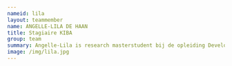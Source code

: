 ```yaml
---
nameid: lila
layout: teammember
name: ANGELLE-LILA DE HAAN
title: Stagiaire KIBA
group: team
summary: Angelle-Lila is research masterstudent bij de opleiding Developmental Psychology aan de Universiteit Leiden en loopt stage bij het KibA project.
image: /img/lila.jpg
---
```

